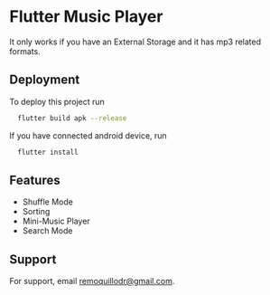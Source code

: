 
# Flutter Music Player

It only works if you have an External Storage and it has mp3 related formats.



## Deployment

To deploy this project run

```bash
  flutter build apk --release
```


If you have connected android device, run

```bash
  flutter install
```



## Features

- Shuffle Mode
- Sorting
- Mini-Music Player
- Search Mode


## Support

For support, email remoquillodr@gmail.com.

